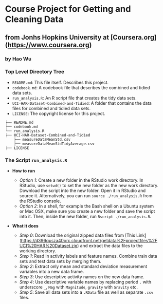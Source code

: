 # Course Project for Getting and Cleaning Data
## from Jonhs Hopkins University at [Coursera.org] (https://www.coursera.org)
### by Hao Wu


### Top Level Directory Tree

* `README.md`: This file itself. Describes this project.
* `codebook.md`: A codebook file that describes the combined and tidied data sets.
* `run_analysis.R`: An R script file that creates the tidy data sets.
* `UCI-HAR-Dataset-Combined-and-Tidied`: A folder that contains the data files for combined and tidied data sets.
* `LICENSE`: The copyright license for this project.

```
├── README.md
├── codebook.md
└── run_analysis.R
├── UCI-HAR-Dataset-Combined-and-Tidied
    ├── measureDataMeanStd.csv
    ├── measureDataMeanStdTidyAverage.csv
├── LICENSE
```

### The Script `run_analysis.R`

- **How to run**

  - *Option 1*: Create a new folder in the RStudio work directory. In RStudio, use `setwd()` to set the new folder as the new work directory. Download the script into the new folder. Open it in RStudio and source it. Alternatively, you can run ```source ./run_analysis.R``` from the RStudio console.
  - *Option 2*: In a shell, for example the Bash shell on a Ubuntu system or Mac OSX, make sure you create a new folder and save the script into it. Then, inside the new folder, run ```Rscript ./run_analysis.R```.

- **What it does**

  - *Step 0*: Download the original zipped data files from [This Link] (https://d396qusza40orc.cloudfront.net/getdata%2Fprojectfiles%2FUCI%20HAR%20Dataset.zip) and extract the data files to the working directory.
  - *Step 1*: Read in activity labels and feature names. Combine train data sets and test data sets by merging them.
  - *Step 2*: Extract only mean and standard deviation measurement variables into a new data frame.
  - *Step 3*: Use descriptive activity names on the new data frame.
  - *Step 4*: Use descriptive variable names by replacing period `.` with underscore `_`, `Mag` with `Magnitude`, `gravity` with `Gravity` etc. 
  - *Step 5*: Save all data sets into a `.RData` file as well as separate `.csv` files.  

